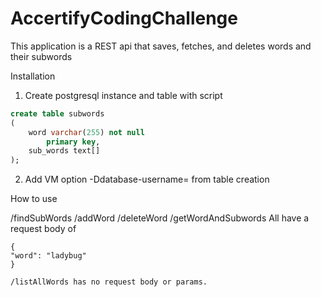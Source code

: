 # AccertifyCodingChallenge
This application is a REST api that saves, fetches, and deletes words and their subwords

Installation
1. Create postgresql instance and table with script
```sql
create table subwords
(
    word varchar(255) not null
        primary key,
    sub_words text[]
);
```
2. Add VM option -Ddatabase-username=<user> from table creation

How to use

/findSubWords 
/addWord
/deleteWord
/getWordAndSubwords
All have a request body of 
```
{
"word": "ladybug"
}

/listAllWords has no request body or params.